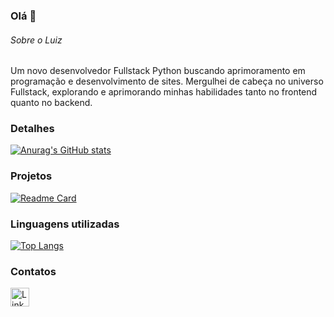 ### Olá 👋

###### Sobre o Luiz
Um novo desenvolvedor Fullstack Python buscando aprimoramento em programação e desenvolvimento de sites. Mergulhei de cabeça no universo Fullstack, explorando e aprimorando minhas habilidades tanto no frontend quanto no backend.


### Detalhes

[![Anurag's GitHub stats](https://github-readme-stats.vercel.app/api?username=LuizCMSpengler&show_icons=true&theme=dark)](https://github.com/anuraghazra/github-readme-stats)

### Projetos

[![Readme Card](https://github-readme-stats.vercel.app/api/pin/?username=LuizCMSpengler&repo=projeto_4_ebac&theme=dark)](https://github.com/anuraghazra/github-readme-stats)


### Linguagens utilizadas

[![Top Langs](https://github-readme-stats.vercel.app/api/top-langs/?username=LuizCMSpengler&layout=compact)](https://github.com/anuraghazra/github-readme-stats)

### Contatos

[<img src='https://img.shields.io/badge/LinkedIn-0077B5?style=for-the-badge&logo=linkedin&logoColor=white' alt='Linkedin' height='30'>](https://www.linkedin.com/in/luiz-spengler/)
